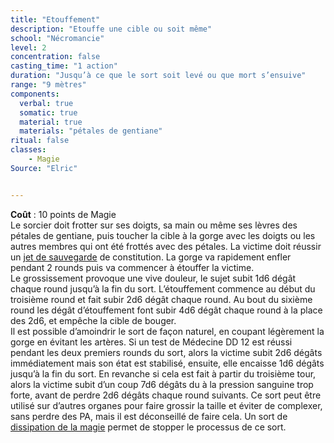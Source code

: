 ```yaml
---
title: "Etouffement"
description: "Etouffe une cible ou soit même"
school: "Nécromancie"
level: 2
concentration: false
casting_time: "1 action"
duration: "Jusqu’à ce que le sort soit levé ou que mort s’ensuive"
range: "9 mètres"
components:
  verbal: true
  somatic: true
  material: true
  materials: "pétales de gentiane"
ritual: false
classes:
    - Magie
Source: "Elric"


---
```

**Coût** : 10 points de Magie  
Le sorcier doit frotter sur ses doigts, sa main ou même ses lèvres des pétales de gentiane, puis toucher la cible à la gorge avec les doigts ou les autres membres qui ont été frottés avec des pétales. La victime doit réussir un [jet de sauvegarde](/utiliser-les-caracteristiques/#jets-de-sauvegarde) de constitution. La gorge va rapidement enfler pendant 2 rounds puis va commencer à étouffer la victime.   
Le grossissement provoque une vive douleur, le sujet subit 1d6 dégât chaque round jusqu’à la fin du sort. L’étouffement commence au début du troisième round et fait subir 2d6 dégât chaque round. Au bout du sixième round les dégât d’étouffement font subir 4d6 dégât chaque round à la place des 2d6, et empêche la cible de bouger.   
Il est possible d’amoindrir le sort de façon naturel, en coupant légèrement la gorge en évitant les artères. Si un test de Médecine DD 12 est réussi pendant les deux premiers rounds du sort, alors la victime subit 2d6 dégâts immédiatement mais son état est stabilisé, ensuite, elle encaisse 1d6 dégâts jusqu’à la fin du sort. En revanche si cela est fait à partir du troisième tour, alors la victime subit d’un coup 7d6 dégâts du à la pression sanguine trop forte, avant de perdre 2d6 dégâts chaque round suivants. Ce sort peut être utilisé sur d’autres organes pour faire grossir la taille et éviter de complexer, sans perdre des PA, mais il est déconseillé de faire cela.
Un sort de [dissipation de la magie](/grimoire/dissipation-de-la-magie) permet de stopper le processus de ce sort.  
